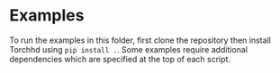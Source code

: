 # Examples

To run the examples in this folder, first clone the repository then install Torchhd using `pip install .`. Some examples require additional dependencies which are specified at the top of each script.